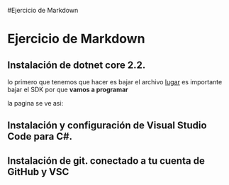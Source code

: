 #Ejercicio de Markdown

# Ejercicio de Markdown

## Instalación de dotnet core 2.2.

lo primero que tenemos que hacer es bajar el archivo
[lugar](https://dotnet.microsoft.com/download/dotnet-core/3.0)
es importante bajar el SDK por que **vamos a programar**

la pagina se ve asi:
[](setup/Imagen_01.png)

## Instalación y configuración de Visual Studio Code para C#.


## Instalación de git. conectado a tu cuenta de GitHub y VSC
